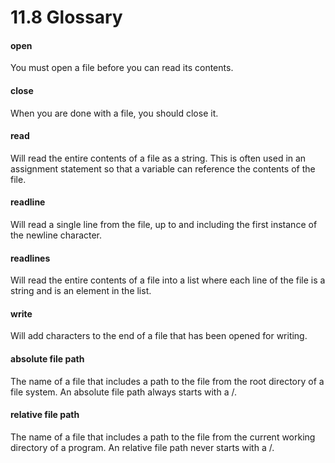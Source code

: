 # 11.8 Glossary

#### open
You must open a file before you can read its contents.

#### close
When you are done with a file, you should close it.

#### read
Will read the entire contents of a file as a string. This is often used in an assignment statement so that a variable can reference the contents of the file.

#### readline
Will read a single line from the file, up to and including the first instance of the newline character.

#### readlines
Will read the entire contents of a file into a list where each line of the file is a string and is an element in the list.

#### write
Will add characters to the end of a file that has been opened for writing.

#### absolute file path
The name of a file that includes a path to the file from the root directory of a file system. An absolute file path always starts with a /.

#### relative file path
The name of a file that includes a path to the file from the current working directory of a program. An relative file path never starts with a /.

